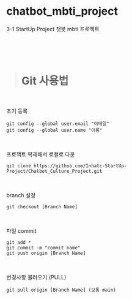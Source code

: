 # chatbot_mbti_project
3-1 StartUp Project 챗봇 mbti 프로젝트

<br>
<br>
<br>

> # **Git 사용법**

<br>

초기 등록
```
git config --global user.email "이메일"
git config --global user.name "이름"
```

<br>

프로젝트 복제해서 로컬로 다운
```
git clone https://github.com/Inhatc-StartUp-Project/Chatbot_Culture_Project.git
```

<br>

branch 설정
```
git checkout [Branch Name]
```

<br>

파일 commit
```
git add *
git commit -m "commit name"
git push origin [Branch Name]
```

<br>

변경사항 불러오기 (PULL)
```
git pull origin [Branch Name] (보통 main)
```
